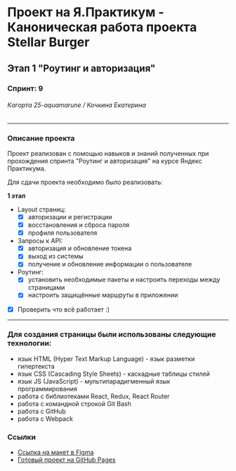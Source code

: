# Проект на Я.Практикум - Каноническая работа проекта Stellar Burger 
## Этап 1 "Роутинг и авторизация"
### Спринт: 9
###### Кагортa 25-aquamarune / Кочкина Екатерина
___________________________
### Описание проекта

Проект реализован с помощью навыков и знаний полученных
при прохождения спринта "Роутинг и авторизация" на курсе Яндекс Практикума.

Для сдачи проекта необходимо было реализовать:

__1 этап__
 
- Layout страниц:
  -[x] авторизации и регистрации
  -[x] восстановления и сброса пароля
  -[x] профиля пользователя
- Запросы к API:
  - [x] авторизация и обновление токена
  - [x] выход из системы
  - [x] получение и обновление информации о пользователе
- Роутинг:
  - [x] установить необходимые пакеты и настроить переходы между страницами
  - [x] настроить защищённые маршруты в приложении

- [x] Проверить что всё работает :)
___________________________
### Для создания страницы были использованы следующие технологии:

- язык HTML (Hyper Text Markup Language) - язык разметки гипертекста
- язык CSS (Cascading Style Sheets) - каскадные таблицы стилей
- язык JS (JavaScript) -  мультипарадигменный язык программирования
- работа с библиотеками React, Redux, React Router
- работа с командной строкой Git Bash
- работа с GitHub
- работа с Webpack

### Ссылки
* [Ссылка на макет в Figma](https://www.figma.com/file/ocw9a6hNGeAejl4F3G9fp8/React-_-%D0%9F%D1%80%D0%BE%D0%B5%D0%BA%D1%82%D0%BD%D1%8B%D0%B5-%D0%B7%D0%B0%D0%B4%D0%B0%D1%87%D0%B8-(3-%D0%BC%D0%B5%D1%81%D1%8F%D1%86%D0%B0)_external_link?node-id=6291:2799)
* [Готовый проект на GitHub Pages](https://gudrum1983.github.io/react-stellar-burger/)
